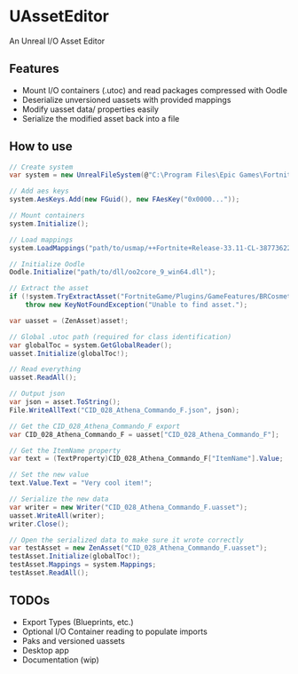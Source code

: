 # UAssetEditor
 An Unreal I/O Asset Editor

## Features
- Mount I/O containers (.utoc) and read packages compressed with Oodle
- Deserialize unversioned uassets with provided mappings
- Modify uasset data/ properties easily
- Serialize the modified asset back into a file

## How to use
```csharp
// Create system
var system = new UnrealFileSystem(@"C:\Program Files\Epic Games\Fortnite\FortniteGame\Content\Paks");

// Add aes keys
system.AesKeys.Add(new FGuid(), new FAesKey("0x0000..."));

// Mount containers
system.Initialize();

// Load mappings
system.LoadMappings("path/to/usmap/++Fortnite+Release-33.11-CL-38773622-Windows_oo.usmap", "path/to/dll/oo2core_9_win64.dll (if needed)");

// Initialize Oodle
Oodle.Initialize("path/to/dll/oo2core_9_win64.dll");

// Extract the asset
if (!system.TryExtractAsset("FortniteGame/Plugins/GameFeatures/BRCosmetics/Content/Athena/Items/Cosmetics/Characters/CID_028_Athena_Commando_F.uasset", out var asset))
    throw new KeyNotFoundException("Unable to find asset.");

var uasset = (ZenAsset)asset!;

// Global .utoc path (required for class identification)
var globalToc = system.GetGlobalReader();
uasset.Initialize(globalToc!);

// Read everything
uasset.ReadAll();

// Output json
var json = asset.ToString();
File.WriteAllText("CID_028_Athena_Commando_F.json", json);

// Get the CID_028_Athena_Commando_F export
var CID_028_Athena_Commando_F = uasset["CID_028_Athena_Commando_F"];

// Get the ItemName property
var text = (TextProperty)CID_028_Athena_Commando_F["ItemName"].Value;

// Set the new value
text.Value.Text = "Very cool item!";

// Serialize the new data
var writer = new Writer("CID_028_Athena_Commando_F.uasset");
uasset.WriteAll(writer);
writer.Close();

// Open the serialized data to make sure it wrote correctly
var testAsset = new ZenAsset("CID_028_Athena_Commando_F.uasset");
testAsset.Initialize(globalToc!);
testAsset.Mappings = system.Mappings;
testAsset.ReadAll();

```

## TODOs
- Export Types (Blueprints, etc.)
- Optional I/O Container reading to populate imports
- Paks and versioned uassets
- Desktop app
- Documentation (wip)
